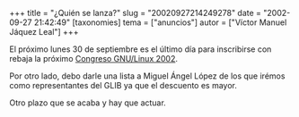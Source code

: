 +++
title = "¿Quién se lanza?"
slug = "20020927214249278"
date = "2002-09-27 21:42:49"
[taxonomies]
tema = ["anuncios"]
autor = ["Víctor Manuel Jáquez Leal"]
+++

El próximo lunes 30 de septiembre es el último día para inscribirse con
rebaja la próximo [Congreso GNU/Linux
2002](http://congreso.gulev.org.mx/).

Por otro lado, debo darle una lista a Miguel Ángel López de los que
irémos como representantes del GLIB ya que el descuento es mayor.

Otro plazo que se acaba y hay que actuar.

